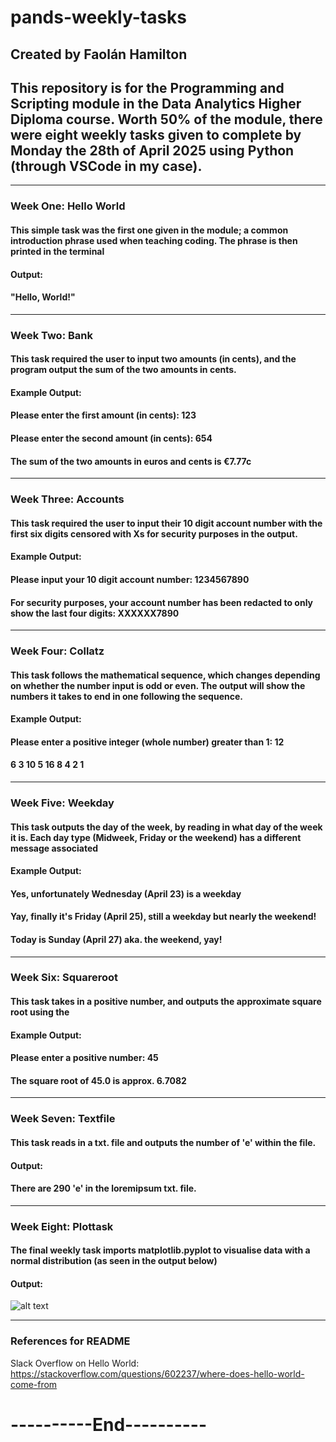 # pands-weekly-tasks
## Created by Faolán Hamilton

## This repository is for the Programming and Scripting module in the Data Analytics Higher Diploma course. Worth 50% of the module, there were eight weekly tasks given to complete by Monday the 28th of April 2025 using Python (through VSCode in my case). 

----------
### Week One: Hello World

#### This simple task was the first one given in the module; a common introduction phrase used when teaching coding. The phrase is then printed in the terminal

#### Output:
#### "Hello, World!"

----------
### Week Two: Bank

#### This task required the user to input two amounts (in cents), and the program output the sum of the two amounts in cents. 

#### Example Output:
#### Please enter the first amount (in cents): 123
#### Please enter the second amount (in cents): 654
#### The sum of the two amounts in euros and cents is €7.77c

----------
### Week Three: Accounts

#### This task required the user to input their 10 digit account number with the first six digits censored with Xs for security purposes in the output.

#### Example Output:
#### Please input your 10 digit account number: 1234567890
#### For security purposes, your account number has been redacted to only show the last four digits: XXXXXX7890

----------
### Week Four: Collatz

#### This task follows the mathematical sequence, which changes depending on whether the number input is odd or even. The output will show the numbers it takes to end in one following the sequence.

#### Example Output:
#### Please enter a positive integer (whole number) greater than 1: 12
#### 6 3 10 5 16 8 4 2 1 

----------
### Week Five: Weekday
#### This task outputs the day of the week, by reading in what day of the week it is. Each day type (Midweek, Friday or the weekend) has a different message associated

#### Example Output:
#### Yes, unfortunately Wednesday (April 23) is a weekday
#### Yay, finally it's Friday (April 25), still a weekday but nearly the weekend!
#### Today is Sunday (April 27) aka. the weekend, yay!

----------
### Week Six: Squareroot
#### This task takes in a positive number, and outputs the approximate square root using the 

#### Example Output:
#### Please enter a positive number: 45
#### The square root of 45.0 is approx. 6.7082

----------
### Week Seven: Textfile
#### This task reads in a txt. file and outputs the number of 'e' within the file.

#### Output:
#### There are 290 'e' in the loremipsum txt. file.

----------
### Week Eight: Plottask
#### The final weekly task imports matplotlib.pyplot to visualise data with a normal distribution (as seen in the output below)

#### Output: 

![alt text](Week8_Plottask_output_FaolánHamilton.png)

----------

### References for README

Slack Overflow on Hello World: https://stackoverflow.com/questions/602237/where-does-hello-world-come-from

# ----------End---------- #